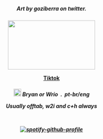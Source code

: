 <h5 align="center">
Art by goziberra on twitter.
</p>
<h4 align="center">
    <img src="https://github.com/user-attachments/assets/d70b9ca7-2a35-4100-9ce8-86f56eba722b"width="230" height="130">
</p>
<a href=https://www.tiktok.com/@bryanruindadepura?_t=ZM-8srLRMPGmmL&_r=1> Tiktok </a>    
<h5 align="center">
    <img width="20" src="https://github.com/user-attachments/assets/e0ae7bbf-8211-461a-b3d8-3c0551837d60"> Bryan or Wrio‎ ‎ .‎ ‎ pt-br/eng
<p align="center"> Usually offtab, w2i and c+h always </p>
&nbsp;
<div align="center">

[![spotify-github-profile](https://spotify-github-profile.kittinanx.com/api/view?uid=31adelqqztdm2qcu4e4zizema2jy&cover_image=true&theme=novatorem&show_offline=false&background_color=121212&interchange=true&bar_color=53b14f&bar_color_cover=true)](https://github.com/kittinan/spotify-github-profile)











